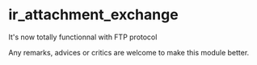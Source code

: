 # ir_attachment_exchange
It's now totally functionnal with FTP protocol

Any remarks, advices or critics are welcome to make this module better.
